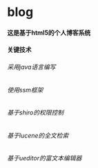 # blog
#### 这是基于html5的个人博客系统
#### 关键技术
###### 采用java语言编写
###### 使用ssm框架
###### 基于shiro的权限控制
###### 基于lucene的全文检索
###### 基于ueditor的富文本编辑器